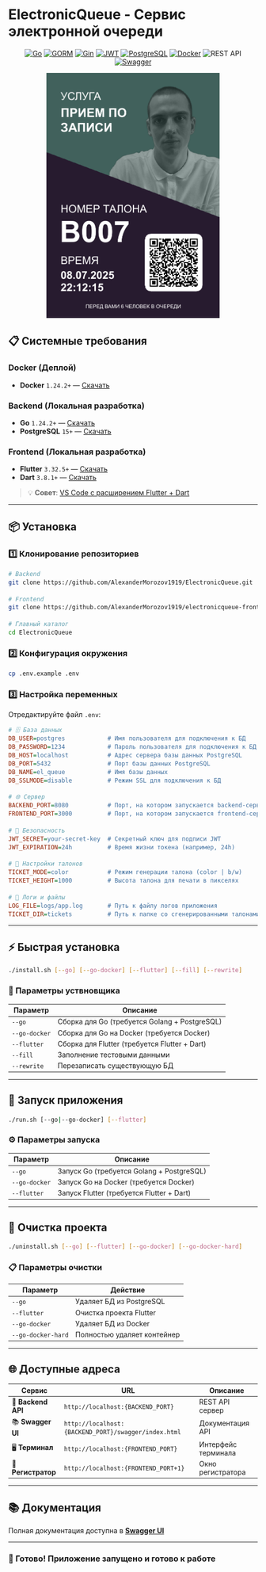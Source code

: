 # **ElectronicQueue - Сервис электронной очереди**

<p align="center">
  <a href="https://go.dev/"><img src="https://img.shields.io/badge/Go-00ADD8?logo=go&logoColor=white&style=for-the-badge" alt="Go"></a>
  <a href="https://gorm.io/"><img src="https://img.shields.io/badge/GORM-FFCA28?logo=go&logoColor=black&style=for-the-badge" alt="GORM"></a>
  <a href="https://gin-gonic.com/"><img src="https://img.shields.io/badge/Gin-00B386?logo=go&logoColor=white&style=for-the-badge" alt="Gin"></a>
  <a href="https://jwt.io/"><img src="https://img.shields.io/badge/JWT-000000?logo=jsonwebtokens&logoColor=white&style=for-the-badge" alt="JWT"></a>
  <a href="https://www.postgresql.org/"><img src="https://img.shields.io/badge/PostgreSQL-4169E1?logo=postgresql&logoColor=white&style=for-the-badge" alt="PostgreSQL"></a>
  <a href="https://www.docker.com/"><img src="https://img.shields.io/badge/Docker-2496ED?logo=docker&logoColor=white&style=for-the-badge" alt="Docker"></a>
  <a><img src="https://img.shields.io/badge/REST%20API-FF6F00?logo=rest&logoColor=white&style=for-the-badge" alt="REST API"></a>
  <a href="https://swagger.io/"><img src="https://img.shields.io/badge/Swagger-85EA2D?logo=swagger&logoColor=black&style=for-the-badge" alt="Swagger"></a>
</p>

<p align="center">
  <img src="assets/img/ticket_example.png" alt="Пример талона" width="350"/>
</p>

## 📋 Системные требования

### Docker (Деплой)
- **Docker** `1.24.2+` — [Скачать](https://docs.docker.com/desktop/)

### Backend (Локальная разработка)
- **Go** `1.24.2+` — [Скачать](https://go.dev/dl/)
- **PostgreSQL** `15+` — [Скачать](https://www.postgresql.org/download/)

### Frontend (Локальная разработка)
- **Flutter** `3.32.5+` — [Скачать](https://docs.flutter.dev/get-started/install)
- **Dart** `3.8.1+` — [Скачать](https://dart.dev/get-dart)

> 💡 **Совет**: [VS Code с расширением Flutter + Dart](https://docs.flutter.dev/install/with-vs-code)

---

## 📦 Установка

### 1️⃣ Клонирование репозиториев

```bash
# Backend
git clone https://github.com/AlexanderMorozov1919/ElectronicQueue.git

# Frontend
git clone https://github.com/AlexanderMorozov1919/electronicqueue-frontend.git

# Главный каталог
cd ElectronicQueue
```

### 2️⃣ Конфигурация окружения

```bash
cp .env.example .env
```

### 3️⃣ Настройка переменных

Отредактируйте файл `.env`:

```ini
# 🗄️ База данных
DB_USER=postgres            # Имя пользователя для подключения к БД
DB_PASSWORD=1234            # Пароль пользователя для подключения к БД
DB_HOST=localhost           # Адрес сервера базы данных PostgreSQL
DB_PORT=5432                # Порт базы данных PostgreSQL
DB_NAME=el_queue            # Имя базы данных
DB_SSLMODE=disable          # Режим SSL для подключения к БД

# 🌐 Сервер
BACKEND_PORT=8080           # Порт, на котором запускается backend-сервер
FRONTEND_PORT=3000          # Порт, на котором запускается frontend-сервер

# 🔐 Безопасность
JWT_SECRET=your-secret-key  # Секретный ключ для подписи JWT
JWT_EXPIRATION=24h          # Время жизни токена (например, 24h)

# 🎫 Настройки талонов
TICKET_MODE=color           # Режим генерации талона (color | b/w)
TICKET_HEIGHT=1000          # Высота талона для печати в пикселях

# 📝 Логи и файлы
LOG_FILE=logs/app.log       # Путь к файлу логов приложения
TICKET_DIR=tickets          # Путь к папке со сгенерированными талонами
```

---

## ⚡ Быстрая установка

```bash
./install.sh [--go] [--go-docker] [--flutter] [--fill] [--rewrite]
```

### 📌 Параметры уствновщика

| Параметр | Описание |
|----------|----------|
| `--go` | Сборка для Go (требуется Golang + PostgreSQL) |
| `--go-docker` | Сборка для Go на Docker (требуется Docker) |
| `--flutter` | Сборка для Flutter (требуется Flutter + Dart) |
| `--fill` | Заполнение тестовыми данными |
| `--rewrite` | Перезаписать существующую БД |

---

## 🚀 Запуск приложения

```bash
./run.sh [--go|--go-docker] [--flutter]
```

### ⚙️ Параметры запуска

| Параметр | Описание |
|----------|----------|
| `--go` | Запуск Go (требуется Golang + PostgreSQL) |
| `--go-docker` | Запуск Go на Docker (требуется Docker) |
| `--flutter` | Запуск Flutter (требуется Flutter + Dart)|

---

## 🧹 Очистка проекта

```bash
./uninstall.sh [--go] [--flutter] [--go-docker] [--go-docker-hard]
```

### 📋 Параметры очистки

| Параметр | Действие |
|----------|----------|
| `--go` | Удаляет БД из PostgreSQL |
| `--flutter` | Очистка проекта Flutter |
| `--go-docker` | Удаляет БД из Docker |
| `--go-docker-hard` | Полностью удаляет контейнер |

---

## 🌐 Доступные адреса

| Сервис | URL | Описание |
|--------|-----|----------|
| 🔧 **Backend API** | `http://localhost:{BACKEND_PORT}` | REST API сервер |
| 📚 **Swagger UI** | `http://localhost:{BACKEND_PORT}/swagger/index.html` | Документация API |
| 🖥️ **Терминал** | `http://localhost:{FRONTEND_PORT}` | Интерфейс терминала |
| 📝 **Регистратор** | `http://localhost:{FRONTEND_PORT+1}` | Окно регистратора |

---

## 📚 Документация

Полная документация доступна в **[Swagger UI](http://localhost:8080/swagger/index.html)**

---

### 🎉 Готово! Приложение запущено и готово к работе